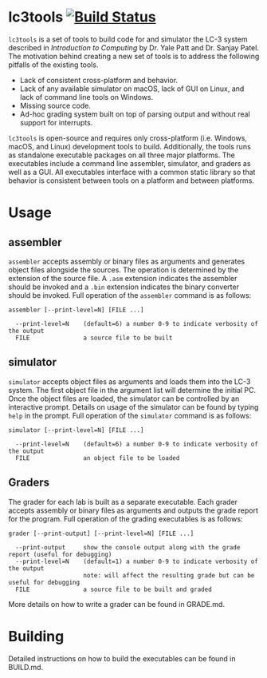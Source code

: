# lc3tools [![Build Status](https://travis-ci.org/chiragsakhuja/lc3tools.svg?branch=master)](https://travis-ci.org/chiragsakhuja/lc3tools)
`lc3tools` is a set of tools to build code for and simulator the LC-3 system described in *Introduction to Computing* by
Dr. Yale Patt and Dr. Sanjay Patel. The motivation behind creating a new set of tools is to address the following
pitfalls of the existing tools.
* Lack of consistent cross-platform and behavior.
* Lack of any available simulator on macOS, lack of GUI on Linux, and lack of command line tools on Windows.
* Missing source code.
* Ad-hoc grading system built on top of parsing output and without real support for interrupts.

`lc3tools` is open-source and requires only cross-platform (i.e. Windows, macOS, and Linux) development tools to build.
Additionally, the tools runs as standalone executable packages on all three major platforms. The executables include a
command line assembler, simulator, and graders as well as a GUI.  All executables interface with a common static library
so that behavior is consistent between tools on a platform and between platforms.

# Usage

## assembler
`assembler` accepts assembly or binary files as arguments and generates object files alongside the sources. The
operation is determined by the extension of the source file. A `.asm` extension indicates the assembler should be
invoked and a `.bin` extension indicates the binary converter should be invoked. Full operation of the `assembler`
command is as follows:
```
assembler [--print-level=N] [FILE ...]

  --print-level=N    (default=6) a number 0-9 to indicate verbosity of the output
  FILE               a source file to be built
```

## simulator
`simulator` accepts object files as arguments and loads them into the LC-3 system. The first object file in the argument
list will determine the initial PC. Once the object files are loaded, the simulator can be controlled by an interactive
prompt. Details on usage of the simulator can be found by typing `help` in the prompt. Full operation of the `simulator`
command is as follows:
```
simulator [--print-level=N] [FILE ...]

  --print-level=N    (default=6) a number 0-9 to indicate verbosity of the output
  FILE               an object file to be loaded
```

## Graders
The grader for each lab is built as a separate executable. Each grader accepts assembly or binary files as arguments and
outputs the grade report for the program. Full operation of the grading executables is as follows:
```
grader [--print-output] [--print-level=N] [FILE ...]

  --print-output     show the console output along with the grade report (useful for debugging)
  --print-level=N    (default=1) a number 0-9 to indicate verbosity of the output
                     note: will affect the resulting grade but can be useful for debugging
  FILE               a source file to be built and graded
```

More details on how to write a grader can be found in GRADE.md.

# Building
Detailed instructions on how to build the executables can be found in BUILD.md.
